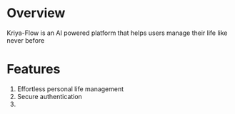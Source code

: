 # Overview
Kriya-Flow is an AI powered platform that helps users manage their life like never before

# Features
1. Effortless personal life management
2. Secure authentication
3. 